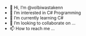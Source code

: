 - 👋 Hi, I’m @volbiwastakenn
- 👀 I’m interested in C# Programming
- 🌱 I’m currently learning C#
- 💞️ I’m looking to collaborate on ...
- 📫 How to reach me ...

<!---
volbiwastakenn/volbiwastakenn is a ✨ special ✨ repository because its `README.md` (this file) appears on your GitHub profile.
You can click the Preview link to take a look at your changes.
--->

